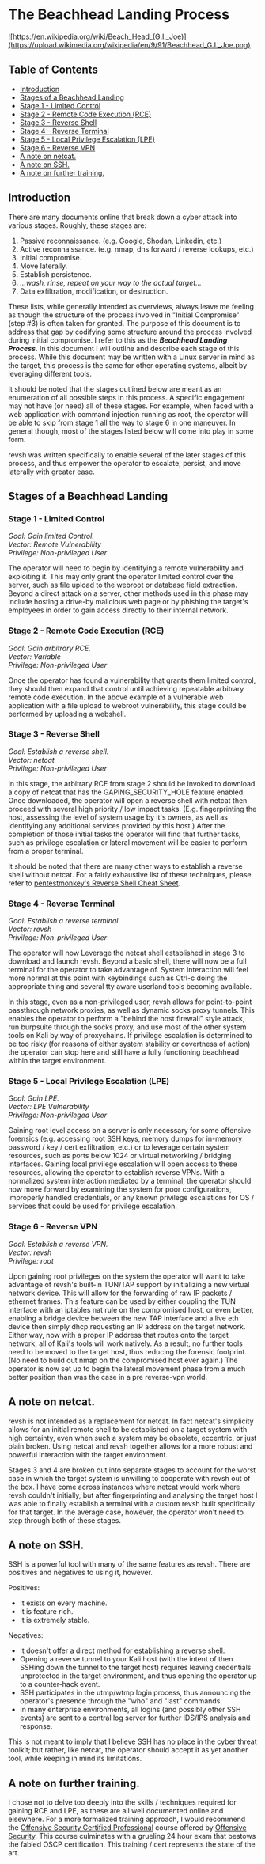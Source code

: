 
# The Beachhead Landing Process

![https://en.wikipedia.org/wiki/Beach_Head_(G.I._Joe)](https://upload.wikimedia.org/wikipedia/en/9/91/Beachhead_G.I._Joe.png)

## Table of Contents

* [Introduction](#toc1)
* [Stages of a Beachhead Landing](#toc2)
 * [Stage 1 - Limited Control](#toc2a)
 * [Stage 2 - Remote Code Execution (RCE)](#toc2b)
 * [Stage 3 - Reverse Shell](#toc2c)
 * [Stage 4 - Reverse Terminal](#toc2d)
 * [Stage 5 - Local Privilege Escalation (LPE)](#toc2e)
 * [Stage 6 - Reverse VPN](#toc2f)
* [A note on netcat.](#toc3)
* [A note on SSH.](#toc4)
* [A note on further training.](#toc5)

## Introduction <a name="toc1"></a>

There are many documents online that break down a cyber attack into various stages. Roughly, these stages are:

1. Passive reconnaissance. (e.g. Google, Shodan, Linkedin, etc.)
2. Active reconnaissance. (e.g. nmap, dns forward / reverse lookups, etc.)
3. Initial compromise.
4. Move laterally.
5. Establish persistence.
6. *...wash, rinse, repeat on your way to the actual target...*
7. Data exfiltration, modification, or destruction.

These lists, while generally intended as overviews, always leave me feeling as though the structure of the process involved in "Initial Compromise" (step #3) is often taken for granted. The purpose of this document is to address that gap by codifying some structure around the process involved during initial compromise. I refer to this as the ***Beachhead Landing Process***. In this document I will outline and describe each stage of this process. While this document may be written with a Linux server in mind as the target, this process is the same for other operating systems, albeit by leveraging different tools. 

It should be noted that the stages outlined below are meant as an enumeration of all possible steps in this process. A specific engagement may not have (or need) all of these stages. For example, when faced with a web application with command injection running as root, the operator will be able to skip from stage 1 all the way to stage 6 in one maneuver. In general though, most of the stages listed below will come into play in some form.

revsh was written specifically to enable several of the later stages of this process, and thus empower the operator to escalate, persist, and move laterally with greater ease.

## Stages of a Beachhead Landing <a name="toc2"></a>

### Stage 1 - Limited Control <a name="toc2a"></a>

*Goal: Gain limited Control.*<br>
*Vector: Remote Vulnerability*<br>
*Privilege: Non-privileged User*

The operator will need to begin by identifying a remote vulnerability and exploiting it. This may only grant the operator limited control over the server, such as file upload to the webroot or database field extraction. Beyond a direct attack on a server, other methods used in this phase may include hosting a drive-by malicious web page or by phishing the target's employees in order to gain access directly to their internal network.

### Stage 2 - Remote Code Execution (RCE) <a name="toc2b"></a>

*Goal: Gain arbitrary RCE.*<br>
*Vector: Variable*<br>
*Privilege: Non-privileged User*

Once the operator has found a vulnerability that grants them limited control, they should then expand that control until achieving repeatable arbitrary remote code execution. In the above example of a vulnerable web application with a file upload to webroot vulnerability, this stage could be performed by uploading a webshell.

### Stage 3 - Reverse Shell <a name="toc2c"></a>

*Goal: Establish a reverse shell.*<br>
*Vector: netcat*<br>
*Privilege: Non-privileged User*

In this stage, the arbitrary RCE from stage 2 should be invoked to download a copy of netcat that has the GAPING_SECURITY_HOLE feature enabled. Once downloaded, the operator will open a reverse shell with netcat then proceed with several high priority / low impact tasks. (E.g. fingerprinting the host, assessing the level of system usage by it's owners, as well as identifying any additional services provided by this host.) After the completion of those initial tasks the operator will find that further tasks, such as privilege escalation or lateral movement will be easier to perform from a proper terminal.

It should be noted that there are many other ways to establish a reverse shell without netcat. For a fairly exhaustive list of these techniques, please refer to [pentestmonkey's Reverse Shell Cheat Sheet](http://pentestmonkey.net/cheat-sheet/shells/reverse-shell-cheat-sheet).

### Stage 4 - Reverse Terminal <a name="toc2d"></a>

*Goal: Establish a reverse terminal.*<br>
*Vector: revsh*<br>
*Privilege: Non-privileged User*

The operator will now Leverage the netcat shell established in stage 3 to download and launch revsh. Beyond a basic shell, there will now be a full terminal for the operator to take advantage of. System interaction will feel more normal at this point with keybindings such as Ctrl-c doing the appropriate thing and several tty aware userland tools becoming available.

In this stage, even as a non-privileged user, revsh allows for point-to-point passthrough network proxies, as well as dynamic socks proxy tunnels. This enables the operator to perform a "behind the host firewall" style attack, run burpsuite through the socks proxy, and use most of the other system tools on Kali by way of proxychains. If privilege escalation is determined to be too risky (for reasons of either system stability or covertness of action) the operator can stop here and still have a fully functioning beachhead within the target environment.

### Stage 5 - Local Privilege Escalation (LPE) <a name="toc2e"></a>

*Goal: Gain LPE.*<br>
*Vector: LPE Vulnerability*<br>
*Privilege: Non-privileged User*

Gaining root level access on a server is only necessary for some offensive forensics (e.g. accessing root SSH keys, memory dumps for in-memory password / key / cert exfiltration, etc.) or to leverage certain system resources, such as ports below 1024 or virtual networking / bridging interfaces. Gaining local privilege escalation will open access to these resources, allowing the operator to establish reverse VPNs. With a normalized system interaction mediated by a terminal, the operator should now move forward by examining the system for poor configurations, improperly handled credentials, or any known privilege escalations for OS / services that could be used for privilege escalation.

### Stage 6 - Reverse VPN <a name="toc2f"></a>

*Goal: Establish a reverse VPN.*<br>
*Vector: revsh*<br>
*Privilege: root*

Upon gaining root privileges on the system the operator will want to take advantage of revsh's built-in TUN/TAP support by initializing a new virtual network device. This will allow for the forwarding of raw IP packets / ethernet frames. This feature can be used by either coupling the TUN interface with an iptables nat rule on the compromised host, or even better, enabling a bridge device between the new TAP interface and a live eth device then simply dhcp requesting an IP address on the target network. Either way, now with a proper IP address that routes onto the target network, all of Kali's tools will work natively. As a result, no further tools need to be moved to the target host, thus reducing the forensic footprint. (No need to build out nmap on the compromised host ever again.) The operator is now set up to begin the lateral movement phase from a much better position than was the case in a pre reverse-vpn world.

## A note on netcat. <a name="toc3"></a>

revsh is not intended as a replacement for netcat. In fact netcat's simplicity allows for an initial remote shell to be established on a target system with high certainty, even when such a system may be obsolete, eccentric, or just plain broken. Using netcat and revsh together allows for a more robust and powerful interaction with the target environment. 

Stages 3 and 4 are broken out into separate stages to account for the worst case in which the target system is unwilling to cooperate with revsh out of the box. I have come across instances where netcat would work where revsh couldn't initially, but after fingerprinting and analysing the target host I was able to finally establish a terminal with a custom revsh built specifically for that target. In the average case, however, the operator won't need to step through both of these stages.

## A note on SSH. <a name="toc4"></a>

SSH is a powerful tool with many of the same features as revsh. There are positives and negatives to using it, however.

Positives:
- It exists on every machine.
- It is feature rich.
- It is extremely stable.

Negatives:
- It doesn't offer a direct method for establishing a reverse shell.
- Opening a reverse tunnel to your Kali host (with the intent of then SSHing down the tunnel to the target host) requires leaving credentials unprotected in the target environment, and thus opening the operator up to a counter-hack event.
- SSH participates in the utmp/wtmp login process, thus announcing the operator's presence through the "who" and "last" commands.
- In many enterprise environments, all logins (and possibly other SSH events) are sent to a central log server for further IDS/IPS analysis and response.

This is not meant to imply that I believe SSH has no place in the cyber threat toolkit; but rather, like netcat, the operator should accept it as yet another tool, while keeping in mind its limitations.

## A note on further training. <a name="toc5"></a>

I chose not to delve too deeply into the skills / techniques required for gaining RCE and LPE, as these are all well documented online and elsewhere. For a more formalized training approach, I would recommend the [Offensive Security Certified Professional](https://www.offensive-security.com/information-security-certifications/oscp-offensive-security-certified-professional/) course offered by [Offensive Security](https://www.offensive-security.com/). This course culminates with a grueling 24 hour exam that bestows the fabled OSCP certification. This training / cert represents the state of the art.

